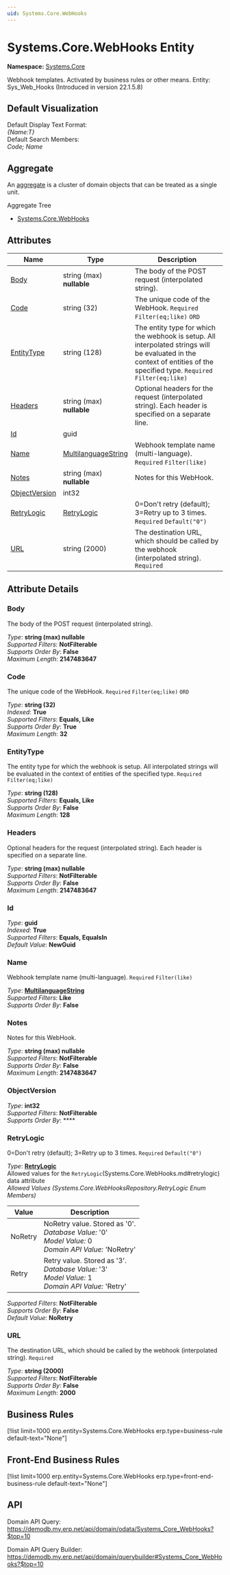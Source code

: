 ```yaml
---
uid: Systems.Core.WebHooks
---
```

# Systems.Core.WebHooks Entity

**Namespace:** [Systems.Core](Systems.Core.md)  

Webhook templates. Activated by business rules or other means. Entity: Sys_Web_Hooks (Introduced in version 22.1.5.8)

## Default Visualization
Default Display Text Format:  
_{Name:T}_  
Default Search Members:  
_Code; Name_  

## Aggregate
An [aggregate](https://docs.erp.net/tech/advanced/concepts/aggregates.html) is a cluster of domain objects that can be treated as a single unit.  

Aggregate Tree  
* [Systems.Core.WebHooks](Systems.Core.WebHooks.md)  

## Attributes

| Name | Type | Description |
| ---- | ---- | --- |
| [Body](Systems.Core.WebHooks.md#body) | string (max) __nullable__ | The body of the POST request (interpolated string). 
| [Code](Systems.Core.WebHooks.md#code) | string (32) | The unique code of the WebHook. `Required` `Filter(eq;like)` `ORD` 
| [EntityType](Systems.Core.WebHooks.md#entitytype) | string (128) | The entity type for which the webhook is setup. All interpolated strings will be evaluated in the context of entities of the specified type. `Required` `Filter(eq;like)` 
| [Headers](Systems.Core.WebHooks.md#headers) | string (max) __nullable__ | Optional headers for the request (interpolated string). Each header is specified on a separate line. 
| [Id](Systems.Core.WebHooks.md#id) | guid |  
| [Name](Systems.Core.WebHooks.md#name) | [MultilanguageString](../data-types.md#multilanguagestring) | Webhook template name (multi-language). `Required` `Filter(like)` 
| [Notes](Systems.Core.WebHooks.md#notes) | string (max) __nullable__ | Notes for this WebHook. 
| [ObjectVersion](Systems.Core.WebHooks.md#objectversion) | int32 |  
| [RetryLogic](Systems.Core.WebHooks.md#retrylogic) | [RetryLogic](Systems.Core.WebHooks.md#retrylogic) | 0=Don't retry (default); 3=Retry up to 3 times. `Required` `Default("0")` 
| [URL](Systems.Core.WebHooks.md#url) | string (2000) | The destination URL, which should be called by the webhook (interpolated string). `Required` 


## Attribute Details

### Body

The body of the POST request (interpolated string).

_Type_: **string (max) __nullable__**  
_Supported Filters_: **NotFilterable**  
_Supports Order By_: **False**  
_Maximum Length_: **2147483647**  

### Code

The unique code of the WebHook. `Required` `Filter(eq;like)` `ORD`

_Type_: **string (32)**  
_Indexed_: **True**  
_Supported Filters_: **Equals, Like**  
_Supports Order By_: **True**  
_Maximum Length_: **32**  

### EntityType

The entity type for which the webhook is setup. All interpolated strings will be evaluated in the context of entities of the specified type. `Required` `Filter(eq;like)`

_Type_: **string (128)**  
_Supported Filters_: **Equals, Like**  
_Supports Order By_: **False**  
_Maximum Length_: **128**  

### Headers

Optional headers for the request (interpolated string). Each header is specified on a separate line.

_Type_: **string (max) __nullable__**  
_Supported Filters_: **NotFilterable**  
_Supports Order By_: **False**  
_Maximum Length_: **2147483647**  

### Id

_Type_: **guid**  
_Indexed_: **True**  
_Supported Filters_: **Equals, EqualsIn**  
_Default Value_: **NewGuid**  

### Name

Webhook template name (multi-language). `Required` `Filter(like)`

_Type_: **[MultilanguageString](../data-types.md#multilanguagestring)**  
_Supported Filters_: **Like**  
_Supports Order By_: **False**  

### Notes

Notes for this WebHook.

_Type_: **string (max) __nullable__**  
_Supported Filters_: **NotFilterable**  
_Supports Order By_: **False**  
_Maximum Length_: **2147483647**  

### ObjectVersion

_Type_: **int32**  
_Supported Filters_: **NotFilterable**  
_Supports Order By_: ****  

### RetryLogic

0=Don't retry (default); 3=Retry up to 3 times. `Required` `Default("0")`

_Type_: **[RetryLogic](Systems.Core.WebHooks.md#retrylogic)**  
Allowed values for the `RetryLogic`(Systems.Core.WebHooks.md#retrylogic) data attribute  
_Allowed Values (Systems.Core.WebHooksRepository.RetryLogic Enum Members)_  

| Value | Description |
| ---- | --- |
| NoRetry | NoRetry value. Stored as '0'. <br /> _Database Value:_ '0' <br /> _Model Value:_ 0 <br /> _Domain API Value:_ 'NoRetry' |
| Retry | Retry value. Stored as '3'. <br /> _Database Value:_ '3' <br /> _Model Value:_ 1 <br /> _Domain API Value:_ 'Retry' |

_Supported Filters_: **NotFilterable**  
_Supports Order By_: **False**  
_Default Value_: **NoRetry**  

### URL

The destination URL, which should be called by the webhook (interpolated string). `Required`

_Type_: **string (2000)**  
_Supported Filters_: **NotFilterable**  
_Supports Order By_: **False**  
_Maximum Length_: **2000**  



## Business Rules

[!list limit=1000 erp.entity=Systems.Core.WebHooks erp.type=business-rule default-text="None"]

## Front-End Business Rules

[!list limit=1000 erp.entity=Systems.Core.WebHooks erp.type=front-end-business-rule default-text="None"]

## API

Domain API Query:
<https://demodb.my.erp.net/api/domain/odata/Systems_Core_WebHooks?$top=10>

Domain API Query Builder:
<https://demodb.my.erp.net/api/domain/querybuilder#Systems_Core_WebHooks?$top=10>

